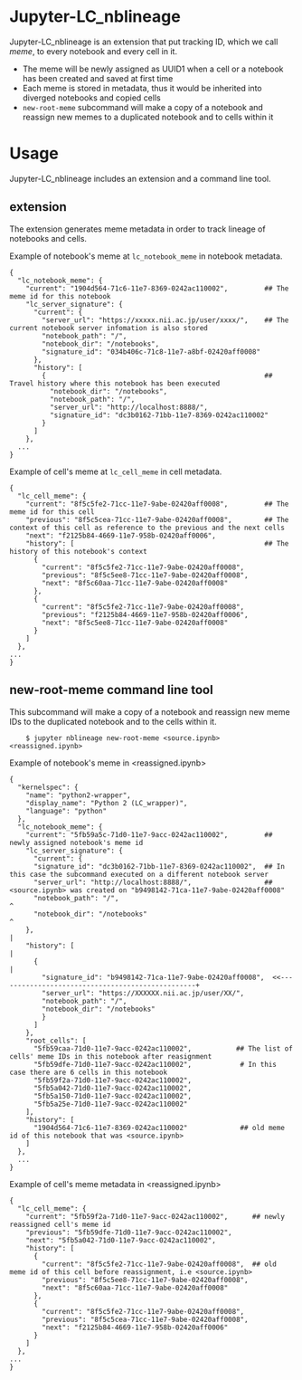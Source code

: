 # Jupyter-LC\_nblineage

Jupyter-LC\_nblineage is an extension that put tracking ID, which we call *meme*, to every notebook and every cell in it.
* The meme will be newly assigned as UUID1 when a cell or a notebook has been created and saved at first time
* Each meme is stored in metadata, thus it would be inherited into diverged notebooks and copied cells
* `new-root-meme` subcommand will make a copy of a notebook and reassign new memes to a duplicated notebook and to cells within it

# Usage

Jupyter-LC\_nblineage includes an extension and a command line tool.

## extension

The extension generates meme metadata in order to track lineage of notebooks and cells.

Example of notebook's meme at `lc_notebook_meme` in notebook metadata.

```
{
  "lc_notebook_meme": {
    "current": "1904d564-71c6-11e7-8369-0242ac110002",         ## The meme id for this notebook
    "lc_server_signature": {
      "current": {
        "server_url": "https://xxxxx.nii.ac.jp/user/xxxx/",    ## The current notebook server infomation is also stored
        "notebook_path": "/",
        "notebook_dir": "/notebooks",
        "signature_id": "034b406c-71c8-11e7-a8bf-02420aff0008"
      },
      "history": [
        {                                                      ## Travel history where this notebook has been executed
          "notebook_dir": "/notebooks",
          "notebook_path": "/",
          "server_url": "http://localhost:8888/",
          "signature_id": "dc3b0162-71bb-11e7-8369-0242ac110002"
        }
      ]
    },
  ...
}
```

Example of cell's meme at `lc_cell_meme` in cell metadata.

```
{
  "lc_cell_meme": {
    "current": "8f5c5fe2-71cc-11e7-9abe-02420aff0008",         ## The meme id for this cell
    "previous": "8f5c5cea-71cc-11e7-9abe-02420aff0008",        ## The context of this cell as reference to the previous and the next cells
    "next": "f2125b84-4669-11e7-958b-02420aff0006",
    "history": [                                               ## The history of this notebook's context
      {
        "current": "8f5c5fe2-71cc-11e7-9abe-02420aff0008",
        "previous": "8f5c5ee8-71cc-11e7-9abe-02420aff0008",
        "next": "8f5c60aa-71cc-11e7-9abe-02420aff0008"
      },
      {
        "current": "8f5c5fe2-71cc-11e7-9abe-02420aff0008",
        "previous": "f2125b84-4669-11e7-958b-02420aff0006",
        "next": "8f5c5ee8-71cc-11e7-9abe-02420aff0008"
      }
    ]
  },
...
}
```

## new-root-meme command line tool

This subcommand will make a copy of a notebook and reassign new meme IDs to the duplicated notebook and to the cells within it.

        $ jupyter nblineage new-root-meme <source.ipynb> <reassigned.ipynb>

Example of notebook's meme in <reassigned.ipynb>

```
{
  "kernelspec": {
    "name": "python2-wrapper",
    "display_name": "Python 2 (LC_wrapper)",
    "language": "python"
  },
  "lc_notebook_meme": {
    "current": "5fb59a5c-71d0-11e7-9acc-0242ac110002",         ## newly assigned notebook's meme id
    "lc_server_signature": {
      "current": {
      "signature_id": "dc3b0162-71bb-11e7-8369-0242ac110002",  ## In this case the subcommand executed on a different notebook server
      "server_url": "http://localhost:8888/",                  ##   <source.ipynb> was created on "b9498142-71ca-11e7-9abe-02420aff0008"
      "notebook_path": "/",                                                                                         ^
      "notebook_dir": "/notebooks"                                                                                  ^
    },                                                                                                              |
    "history": [                                                                                                    |
      {                                                                                                             |
        "signature_id": "b9498142-71ca-11e7-9abe-02420aff0008",  <<-------------------------------------------------+
        "server_url": "https://XXXXXX.nii.ac.jp/user/XX/",
        "notebook_path": "/",
        "notebook_dir": "/notebooks"
        }
      ]
    },
    "root_cells": [
      "5fb59caa-71d0-11e7-9acc-0242ac110002",           ## The list of cells' meme IDs in this notebook after reasignment
      "5fb59dfe-71d0-11e7-9acc-0242ac110002",            # In this case there are 6 cells in this notebook
      "5fb59f2a-71d0-11e7-9acc-0242ac110002",
      "5fb5a042-71d0-11e7-9acc-0242ac110002",
      "5fb5a150-71d0-11e7-9acc-0242ac110002",
      "5fb5a25e-71d0-11e7-9acc-0242ac110002"
    ],
    "history": [
      "1904d564-71c6-11e7-8369-0242ac110002"             ## old meme id of this notebook that was <source.ipynb>
    ]
  },
  ...
}
```

Example of cell's meme metadata in <reassigned.ipynb>

```
{
  "lc_cell_meme": {
    "current": "5fb59f2a-71d0-11e7-9acc-0242ac110002",      ## newly reassigned cell's meme id
    "previous": "5fb59dfe-71d0-11e7-9acc-0242ac110002",
    "next": "5fb5a042-71d0-11e7-9acc-0242ac110002",
    "history": [
      {
        "current": "8f5c5fe2-71cc-11e7-9abe-02420aff0008",  ## old meme id of this cell before reassignment, i.e <source.ipynb>
        "previous": "8f5c5ee8-71cc-11e7-9abe-02420aff0008",
        "next": "8f5c60aa-71cc-11e7-9abe-02420aff0008"
      },
      {
        "current": "8f5c5fe2-71cc-11e7-9abe-02420aff0008",
        "previous": "8f5c5cea-71cc-11e7-9abe-02420aff0008",
        "next": "f2125b84-4669-11e7-958b-02420aff0006"
      }
    ]
  },
...
}
```
